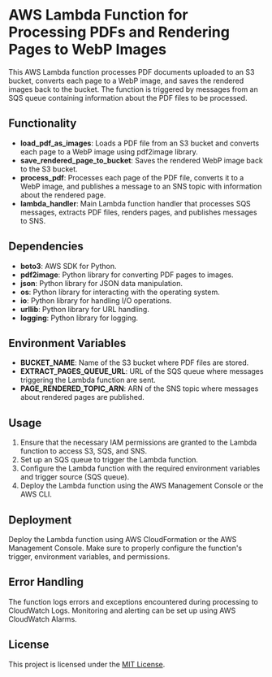 # AWS Lambda Function for Processing PDFs and Rendering Pages to WebP Images

This AWS Lambda function processes PDF documents uploaded to an S3 bucket, converts each page to a WebP image, and saves the rendered images back to the bucket. The function is triggered by messages from an SQS queue containing information about the PDF files to be processed.

## Functionality

- **load_pdf_as_images**: Loads a PDF file from an S3 bucket and converts each page to a WebP image using pdf2image library.
- **save_rendered_page_to_bucket**: Saves the rendered WebP image back to the S3 bucket.
- **process_pdf**: Processes each page of the PDF file, converts it to a WebP image, and publishes a message to an SNS topic with information about the rendered page.
- **lambda_handler**: Main Lambda function handler that processes SQS messages, extracts PDF files, renders pages, and publishes messages to SNS.

## Dependencies

- **boto3**: AWS SDK for Python.
- **pdf2image**: Python library for converting PDF pages to images.
- **json**: Python library for JSON data manipulation.
- **os**: Python library for interacting with the operating system.
- **io**: Python library for handling I/O operations.
- **urllib**: Python library for URL handling.
- **logging**: Python library for logging.

## Environment Variables

- **BUCKET_NAME**: Name of the S3 bucket where PDF files are stored.
- **EXTRACT_PAGES_QUEUE_URL**: URL of the SQS queue where messages triggering the Lambda function are sent.
- **PAGE_RENDERED_TOPIC_ARN**: ARN of the SNS topic where messages about rendered pages are published.

## Usage

1. Ensure that the necessary IAM permissions are granted to the Lambda function to access S3, SQS, and SNS.
2. Set up an SQS queue to trigger the Lambda function.
3. Configure the Lambda function with the required environment variables and trigger source (SQS queue).
4. Deploy the Lambda function using the AWS Management Console or the AWS CLI.

## Deployment

Deploy the Lambda function using AWS CloudFormation or the AWS Management Console. Make sure to properly configure the function's trigger, environment variables, and permissions.

## Error Handling

The function logs errors and exceptions encountered during processing to CloudWatch Logs. Monitoring and alerting can be set up using AWS CloudWatch Alarms.

## License

This project is licensed under the [MIT License](LICENSE).
